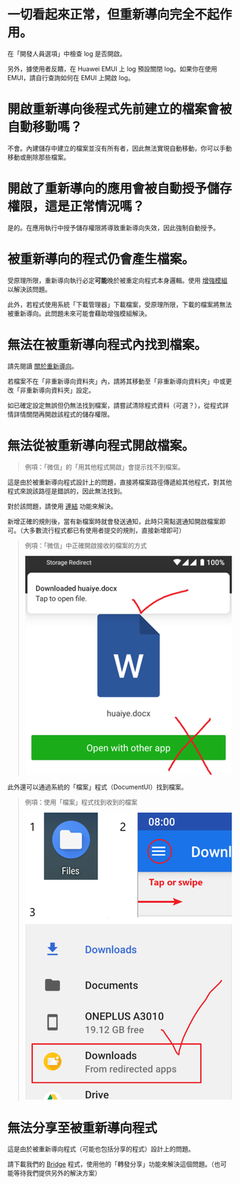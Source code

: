 # 一切看起來正常，但重新導向完全不起作用。

在「開發人員選項」中檢查 log 是否開啟。

另外，據使用者反饋，在 Huawei EMUI 上 log 預設關閉 log。如果你在使用 EMUI，請自行查詢如何在 EMUI 上開啟 log。

# 開啟重新導向後程式先前建立的檔案會被自動移動嗎？

不會。內建儲存中建立的檔案並沒有所有者，因此無法實現自動移動，你可以手動移動或刪除那些檔案。

# 開啟了重新導向的應用會被自動授予儲存權限，這是正常情況嗎？

是的。在應用執行中授予儲存權限將導致重新導向失效，因此強制自動授予。

# 被重新導向的程式仍會產生檔案。

受原理所限，重新導向執行必定**可能**晚於被重定向程式本身邏輯。使用 [增強模組](https://rikka.app/storage_redirect/docs/zh-TW/?doc=%E5%A2%9E%E5%BC%B7%E6%A8%A1%E7%B5%84) 以解決該問題。

此外，若程式使用系統「下載管理器」下載檔案，受原理所限，下載的檔案將無法被重新導向。此問題未來可能會藉助增強模組解決。

# 無法在被重新導向程式內找到檔案。

請先閱讀 [關於重新導向](https://rikka.app/storage_redirect/docs/zh-TW/?doc=關於重新導向)。

若檔案不在「非重新導向資料夾」內，請將其移動至「非重新導向資料夾」中或更改「非重新導向資料夾」設定。

如已確定設定無誤但仍無法找到檔案，請嘗試清除程式資料（可選？），從程式詳情詳情關閉再開啟該程式的儲存權限。

# 無法從被重新導向程式開啟檔案。

> 例項：「微信」的「用其他程式開啟」會提示找不到檔案。

這是由於被重新導向程式設計上的問題，直接將檔案路徑傳遞給其他程式，對其他程式來說該路徑是錯誤的，因此無法找到。

對於該問題，請使用 [連結](https://rikka.app/storage_redirect/docs/zh-TW/?doc=關於連結) 功能來解決。
  
新增正確的規則後，當有新檔案時就會發送通知，此時只需點選通知開啟檔案即可。（大多數流行程式都已有使用者提交的規則，直接新增即可）

> 例項：「微信」中正確開啟接收的檔案的方式
>
> ![正確開啟方式](./../en/images/open_with_0.png)

此外還可以通過系統的「檔案」程式（DocumentUI）找到檔案。

> 例項：使用「檔案」程式找到收到的檔案
>
> ![「檔案」程式](./../en/images/open_with_1.png)

# 無法分享至被重新導向程式

這是由於被重新導向程式（可能也包括分享的程式）設計上的問題。

請下載我們的 [Bridge](https://play.google.com/store/apps/details?id=moe.shizuku.bridge) 程式，使用他的「轉發分享」功能來解決這個問題。（也可能等待我們提供另外的解決方案）
